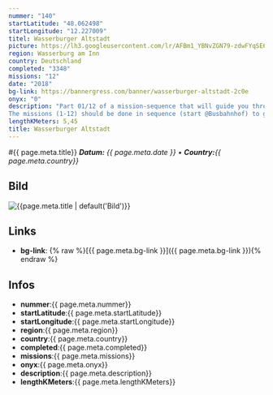```yaml
---
nummer: "140"
startLatitude: "48.062498"
startLongitude: "12.227009"
titel: Wasserburger Altstadt
picture: https://lh3.googleusercontent.com/lr/AFBm1_YBNvZGN79-zdwFYqSE6cQQBnhQUB93rPIacsU84SQtjgpyxGdZA255RC-QPWA2DZpWH36CujVs5xOAb7BP98fXMoLiWT-5qUMDr1LzcKIYlJ9Uge36m_h5rol7gbsfkYJBeRFJgeqqf1ZskEI6lQuLd6fqkL4zPHwtEELc1XlZGiCvdkzScrSzs88uMGH2InyjtZZ91aerqlbMMOgw7G42q3dUIITmN9uxOC5uPOKfXC5zgLndI_n4PB8mxFMyWqi1bChM3ZY9ggD2sq2_uVzD8K-JDUsMcoI9hVXHrJAciX4IGdtbQG31ZoVcdPM26BBKLXD6a6kzQtOKMO9eubWlYFC9Qg8wJBfuLlctoQL6xpi9VlTnmvd2d1p-890WR5vNksNXX3vOMRozU7EjRn42dVduDcMSvI8gMIbPRxTbPU89z-I53tKWtYkuvNZ3tjvnu9D7NnYkeQfvOUQRnn31l8ZAtu8NP3XECA7gG_GqXdhKGhjrdZe3Kn5aXcX6iG53iY_7rKPAcyST2005sOoKBU0hINdh64iCRd3JuLrA38DDn4U2fTyAG_Yc2enp8iSP-5YDzEAodVvRJ0ZgRy2XZqyi9D-C8p1g27UvliQXkF5Xlmve9I4AsHs1j6Kp4Sjjq-U6lbJfPz5YgQtbIHH9OKD85Cnot6WvamaW1oOXTMk_H-B3ba4Dxpi8vsLms6wRy6IQmt_ZYMnLB56GXaF2f1qAFVz9_aXVOUstlAKqfB5Y7oaph1eRi0DsFrYriay2Nvp6YuiDBoLrcKsGQHSjLLOhi14S_MhXPYP7kQ2uQlZT1Zt9Fa5ZMBU_LD-SBqBD83A7ono-djFDWBLiRXOQiCeGRAI
region: Wasserburg am Inn
country: Deutschland
completed: "3348"
missions: "12"
date: "2018"
bg-link: https://bannergress.com/banner/wasserburger-altstadt-2c0e
onyx: "0"
description: "Part 01/12 of a mission-sequence that will guide you through the Historic Center of Wasserburg (inside Inn-ring)
The missions (1-12) should be done in sequence (start @Busbahnhof) to get a nice reward"
lengthKMeters: 5,45
title: Wasserburger Altstadt
---
```


#{{ page.meta.title}}
_**Datum:** {{ page.meta.date }} • **Country:**{{ page.meta.country}}_

## Bild
![{{page.meta.title | default('Bild')}}]({{page.meta.picture}})

## Links
- **bg-link**: {% raw %}[{{ page.meta.bg-link }}]({{ page.meta.bg-link }}){% endraw %}

## Infos
- **nummer**:{{ page.meta.nummer}}
- **startLatitude**:{{ page.meta.startLatitude}}
- **startLongitude**:{{ page.meta.startLongitude}}
- **region**:{{ page.meta.region}}
- **country**:{{ page.meta.country}}
- **completed**:{{ page.meta.completed}}
- **missions**:{{ page.meta.missions}}
- **onyx**:{{ page.meta.onyx}}
- **description**:{{ page.meta.description}}
- **lengthKMeters**:{{ page.meta.lengthKMeters}}

